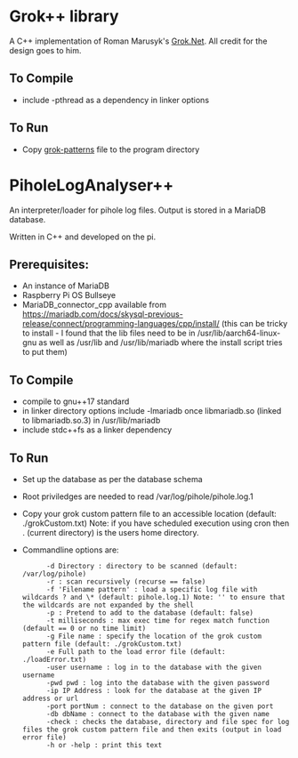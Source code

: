 # Grok++ library
A C++ implementation of Roman Marusyk's [Grok.Net](https://github.com/Marusyk/grok.net). All credit for the design goes to him.

## To Compile
- include -pthread as a dependency in linker options

## To Run
- Copy [grok-patterns](http://grokconstructor.appspot.com/groklib/grok-patterns) file to the program directory

# PiholeLogAnalyser++
An interpreter/loader for pihole log files. Output is stored in a MariaDB database.

Written in C++ and developed on the pi.

## Prerequisites:
- An instance of MariaDB 
- Raspberry Pi OS Bullseye
- MariaDB_connector_cpp available from https://mariadb.com/docs/skysql-previous-release/connect/programming-languages/cpp/install/ (this can be tricky to install - I found that the lib files need to be in /usr/lib/aarch64-linux-gnu as well as /usr/lib and /usr/lib/mariadb where the install script tries to put them)

## To Compile
- compile to gnu++17 standard
- in linker directory options include -lmariadb once libmariadb.so (linked to libmariadb.so.3) in /usr/lib/mariadb
- include stdc++fs as a linker dependency

## To Run
- Set up the database as per the database schema
- Root priviledges are needed to read /var/log/pihole/pihole.log.1 
- Copy your grok custom pattern file to an accessible location (default: ./grokCustom.txt) Note: if you have scheduled execution using cron then . (current directory) is the users home directory. 
- Commandline options are:

            -d Directory : directory to be scanned (default: /var/log/pihole)
            -r : scan recursively (recurse == false)
            -f 'Filename pattern' : load a specific log file with wildcards ? and \* (default: pihole.log.1) Note: '' to ensure that the wildcards are not expanded by the shell
            -p : Pretend to add to the database (default: false)
            -t milliseconds : max exec time for regex match function (default == 0 or no time limit)
            -g File name : specify the location of the grok custom pattern file (default: ./grokCustom.txt)
            -e Full path to the load error file (default: ./loadError.txt)
            -user username : log in to the database with the given username
            -pwd pwd : log into the database with the given password
            -ip IP Address : look for the database at the given IP address or url
            -port portNum : connect to the database on the given port
            -db dbName : connect to the database with the given name
            -check : checks the database, directory and file spec for log files the grok custom pattern file and then exits (output in load error file)
            -h or -help : print this text
